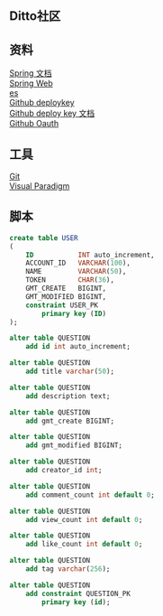## Ditto社区

## 资料
[Spring 文档](https://spring.io/guides)   
[Spring Web](https://spring.io/guides/gs/serving-web-content/)  
[es](https://elasticsearch.cn/explore)  
[Github deploykey](https://developer.github.com/v3/guides/managing-depoly-keys/#deploy-keys)  
[Github deploy key 文档](https://docs.github.com/cn/github/authenticating-to-github/keeping-your-account-and-data-secure/creating-a-personal-access-token)  
[Github Oauth](https://docs.github.com/en/developers/apps/building-oauth-apps/creating-an-oauth-app)


## 工具
[Git](https://git-scm.com/download)   
[Visual Paradigm](https://www.visual-paradigm.com)

## 脚本
```sql
create table USER
(
    ID           INT auto_increment,
    ACCOUNT_ID   VARCHAR(100),
    NAME         VARCHAR(50),
    TOKEN        CHAR(36),
    GMT_CREATE   BIGINT,
    GMT_MODIFIED BIGINT,
    constraint USER_PK
        primary key (ID)
);

alter table QUESTION
	add id int auto_increment;

alter table QUESTION
	add title varchar(50);

alter table QUESTION
	add description text;

alter table QUESTION
	add gmt_create BIGINT;

alter table QUESTION
	add gmt_modified BIGINT;

alter table QUESTION
	add creator_id int;

alter table QUESTION
	add comment_count int default 0;

alter table QUESTION
	add view_count int default 0;

alter table QUESTION
	add like_count int default 0;

alter table QUESTION
	add tag varchar(256);

alter table QUESTION
	add constraint QUESTION_PK
		primary key (id);


```